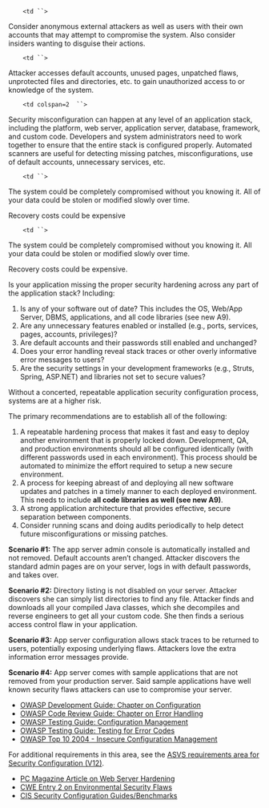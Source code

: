 `    <td ``>`

Consider anonymous external attackers as well as users with their own
accounts that may attempt to compromise the system. Also consider
insiders wanting to disguise their actions.

</td>

`    <td ``>`

Attacker accesses default accounts, unused pages, unpatched flaws,
unprotected files and directories, etc. to gain unauthorized access to
or knowledge of the system.

</td>

`    <td colspan=2  ``>`

Security misconfiguration can happen at any level of an application
stack, including the platform, web server, application server, database,
framework, and custom code. Developers and system administrators need to
work together to ensure that the entire stack is configured properly.
Automated scanners are useful for detecting missing patches,
misconfigurations, use of default accounts, unnecessary services, etc.

</td>

`    <td ``>`

The system could be completely compromised without you knowing it. All
of your data could be stolen or modified slowly over time.

Recovery costs could be expensive

</td>

`    <td ``>`

The system could be completely compromised without you knowing it. All
your data could be stolen or modified slowly over time.

Recovery costs could be expensive.

</td>

Is your application missing the proper security hardening across any
part of the application stack? Including:

1.  Is any of your software out of date? This includes the OS, Web/App
    Server, DBMS, applications, and all code libraries (see new A9).
2.  Are any unnecessary features enabled or installed (e.g., ports,
    services, pages, accounts, privileges)?
3.  Are default accounts and their passwords still enabled and
    unchanged?
4.  Does your error handling reveal stack traces or other overly
    informative error messages to users?
5.  Are the security settings in your development frameworks (e.g.,
    Struts, Spring, ASP.NET) and libraries not set to secure values?

Without a concerted, repeatable application security configuration
process, systems are at a higher risk.

The primary recommendations are to establish all of the following:

1.  A repeatable hardening process that makes it fast and easy to deploy
    another environment that is properly locked down. Development, QA,
    and production environments should all be configured identically
    (with different passwords used in each environment). This process
    should be automated to minimize the effort required to setup a new
    secure environment.
2.  A process for keeping abreast of and deploying all new software
    updates and patches in a timely manner to each deployed environment.
    This needs to include **all code libraries as well (see new A9)**.
3.  A strong application architecture that provides effective, secure
    separation between components.
4.  Consider running scans and doing audits periodically to help detect
    future misconfigurations or missing patches.

**Scenario \#1:** The app server admin console is automatically
installed and not removed. Default accounts aren’t changed. Attacker
discovers the standard admin pages are on your server, logs in with
default passwords, and takes over.

**Scenario \#2:** Directory listing is not disabled on your server.
Attacker discovers she can simply list directories to find any file.
Attacker finds and downloads all your compiled Java classes, which she
decompiles and reverse engineers to get all your custom code. She then
finds a serious access control flaw in your application.

**Scenario \#3:** App server configuration allows stack traces to be
returned to users, potentially exposing underlying flaws. Attackers love
the extra information error messages provide.

**Scenario \#4:** App server comes with sample applications that are not
removed from your production server. Said sample applications have well
known security flaws attackers can use to compromise your server.

  - [OWASP Development Guide: Chapter on
    Configuration](https://www.owasp.org/index.php/Configuration)
  - [OWASP Code Review Guide: Chapter on Error
    Handling](https://www.owasp.org/index.php/Error_Handling)
  - [OWASP Testing Guide: Configuration
    Management](https://www.owasp.org/index.php/Testing_for_configuration_management)
  - [OWASP Testing Guide: Testing for Error
    Codes](https://www.owasp.org/index.php/Testing_for_Error_Code_\(OWASP-IG-006\))
  - [OWASP Top 10 2004 - Insecure Configuration
    Management](https://www.owasp.org/index.php/A10_2004_Insecure_Configuration_Management)

For additional requirements in this area, see the [ASVS requirements
area for Security Configuration
(V12)](https://www.owasp.org/index.php/ASVS).

  - [PC Magazine Article on Web Server
    Hardening](http://www.pcmag.com/article2/0,2817,11525,00.asp)
  - [CWE Entry 2 on Environmental Security
    Flaws](http://cwe.mitre.org/data/definitions/2.html)
  - [CIS Security Configuration
    Guides/Benchmarks](http://benchmarks.cisecurity.org/downloads/benchmarks/)